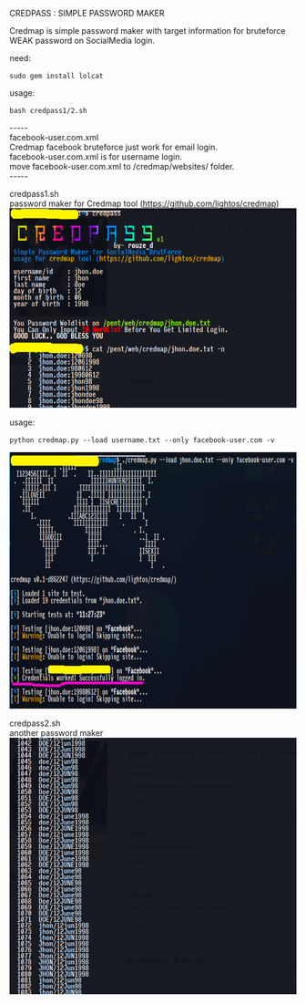 CREDPASS : SIMPLE PASSWORD MAKER

Credmap is simple password maker with target information for bruteforce WEAK password on SocialMedia login.

need:<br>
```
sudo gem install lolcat
```

usage:<br>
```
bash credpass1/2.sh
```

-----<br>
facebook-user.com.xml<br>
Credmap facebook bruteforce just work for email login.<br>
facebook-user.com.xml is for username login.<br>
move facebook-user.com.xml to /credmap/websites/ folder.<br>
-----<br>

credpass1.sh<br>
password maker for Credmap tool (https://github.com/lightos/credmap)<br>
<img src="https://github.com/rouze-d/credpass/blob/master/screen01.png" width="800" height="350"/>

usage:
```
python credmap.py --load username.txt --only facebook-user.com -v
```
<img src="https://github.com/rouze-d/credpass/blob/master/screen03.png" width="800" height="450"/>

credpass2.sh<br>
another password maker<br>
<img src="https://github.com/rouze-d/credpass/blob/master/screen02.png" width="800" height="450"/>
